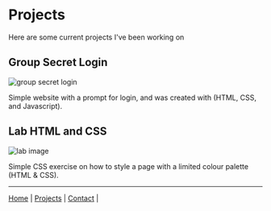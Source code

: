 # Projects


Here are some current projects I've been working on

## Group Secret Login
![group secret login](https://github.com/user-attachments/assets/b74ce78e-b66d-4771-b501-ffac2495d685)


Simple website with a prompt for login, and was created with (HTML, CSS, and Javascript).

## Lab HTML and CSS

![lab image](https://github.com/user-attachments/assets/32573486-9227-49bf-8f7a-64fbbe5f7ba2)


Simple CSS exercise on how to style a page with a limited colour palette (HTML & CSS).

----
[Home](/markdown-portfolio/) |
[Projects](projects.markdown) |
[Contact](contact.markdown) |

